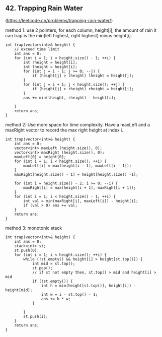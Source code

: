 ## 42. Trapping Rain Water
(https://leetcode.cn/problems/trapping-rain-water/)

method 1: use 2 pointers, for each column, height[i], the amount of rain it can trap is the min(left highest, right highest) minus height[i].
```
int trap(vector<int>& height) {
    // exceed time limit
    int ans = 0;
    for (int i = 1; i < height.size() - 1; ++i) {
        int rheight = height[i];
        int lheight = height[i];
        for (int j = i - 1; j >= 0; --j) {
            if (height[j] > lheight) lheight = height[j];
        }
        for (int j = i + 1; j < height.size(); ++j) {
            if (height[j] > rheight) rheight = height[j];
        }
        ans += min(lheight, rheight) - height[i];

    }
    return ans;
}
```

method 2:
Use more space for time complexity. Have a maxLeft and a maxRight vector to record the max right height at index i.

```
int trap(vector<int>& height) {
    int ans = 0;
    vector<int> maxLeft (height.size(), 0);
    vector<int> maxRight (height.size(), 0);
    maxLeft[0] = height[0];
    for (int i = 1; i < height.size(); ++i) {
        maxLeft[i] = max(height[i - 1], maxLeft[i - 1]);
    }
    maxRight[height.size() - 1] = height[height.size() -1];

    for (int i = height.size() - 2; i >= 0; --i) {
        maxRight[i] = max(height[i + 1], maxRight[i + 1]);
    }
    for (int i = 1; i < height.size() - 1; ++i) {
        int val = min(maxRight[i], maxLeft[i]) - height[i];
        if (val > 0) ans += val;
    }
    return ans;
}
```

method 3:
monotonic stack

```
int trap(vector<int>& height) {
    int ans = 0;
    stack<int> st;
    st.push(0);
    for (int i = 1; i < height.size(); ++i) {
        while (!st.empty() && height[i] > height[st.top()]) { 
            int mid = st.top();
            st.pop();
            // if st not empty then, st.top() > mid and height[i] > mid
            if (!st.empty()) {
                int h = min(height[st.top()], height[i]) - height[mid];
                int w = i - st.top() - 1;
                ans += h * w;
            }

        }
        st.push(i);
    }
    return ans;
}
```